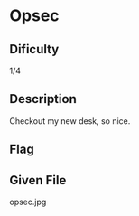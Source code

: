 # Opsec

## Dificulty
1/4

## Description
Checkout my new desk, so nice.

## Flag

## Given File
opsec.jpg